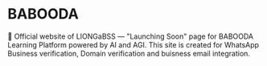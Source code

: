 # BABOODA
 🚀 Official website of LIONGaBSS — "Launching Soon" page for BABOODA Learning Platform powered by AI and AGI. This site is created for WhatsApp Business verification, Domain verification and buisness email integration.
